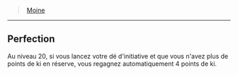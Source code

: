 ﻿---
!ClassFeatureItem
Id: monk_hd.md#perfection
ParentLink: monk_hd.md#moine
Name: Perfection
ParentName: Moine
NameLevel: 2
Attributes:
  Name: Perfection
  Markdown: >+
    ## <!--Name-->Perfection<!--/Name-->


    Au niveau 20, si vous lancez votre dé d'initiative et que vous n'avez plus de points de ki en réserve, vous regagnez automatiquement 4 points de ki.

  Description: >+
    Au niveau 20, si vous lancez votre dé d'initiative et que vous n'avez plus de points de ki en réserve, vous regagnez automatiquement 4 points de ki.

AttributesDictionary: >+
  Name: Perfection

  Markdown: >+

    ## <!--Name-->Perfection<!--/Name-->





    Au niveau 20, si vous lancez votre dé d'initiative et que vous n'avez plus de points de ki en réserve, vous regagnez automatiquement 4 points de ki.



  Description: >+

    Au niveau 20, si vous lancez votre dé d'initiative et que vous n'avez plus de points de ki en réserve, vous regagnez automatiquement 4 points de ki.



Description: >+
  Au niveau 20, si vous lancez votre dé d'initiative et que vous n'avez plus de points de ki en réserve, vous regagnez automatiquement 4 points de ki.

---
> [Moine](hd_monk.md)

---

## Perfection

Au niveau 20, si vous lancez votre dé d'initiative et que vous n'avez plus de points de ki en réserve, vous regagnez automatiquement 4 points de ki.

